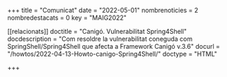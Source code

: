 +++
title             = "Comunicat"
date	 	  	  = "2022-05-01"
nombrenoticies    = 2
nombredestacats   = 0
key 		  	  = "MAIG2022"

[[relacionats]]
doctitle          = "Canigó. Vulnerabilitat Spring4Shell"
docdescription    = "Com resoldre la vulnerabilitat coneguda com SpringShell/Spring4Shell que afecta a Framework Canigó v.3.6"
docurl            = "/howtos/2022-04-13-Howto-canigo-Spring4Shell/"
doctype           = "HTML"

+++